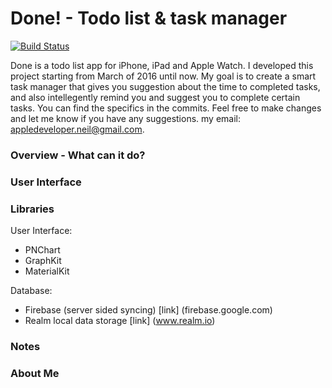 # Done! - Todo list & task manager

[![Build Status](https://travis-ci.org/NeilNie/Done-.svg?branch=master)](https://travis-ci.org/NeilNie/Done-)

Done is a todo list app for iPhone, iPad and Apple Watch. I developed this project starting from March of 2016 until now. My goal is to create a smart task manager that gives you suggestion about the time to completed tasks, and also intellegently remind you and suggest you to complete certain tasks. You can find the specifics in the commits. Feel free to make changes and let me know if you have any suggestions. my email: appledeveloper.neil@gmail.com. 

### Overview - What can it do?


### User Interface


### Libraries

User Interface:
- PNChart
- GraphKit
- MaterialKit

Database:
- Firebase (server sided syncing) [link] (firebase.google.com)
- Realm local data storage [link] (www.realm.io)

### Notes

### About Me
